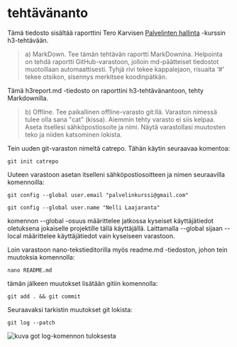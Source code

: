 # tehtävänanto

Tämä tiedosto sisältää raporttini Tero Karvisen [Palvelinten hallinta](https://terokarvinen.com/2022/palvelinten-hallinta-2022p2/) -kurssin h3-tehtävään.

> a) MarkDown. Tee tämän tehtävän raportti MarkDownina. Helpointa on tehdä raportti GitHub-varastoon, jolloin md-päätteiset tiedostot muotoillaan automaattisesti. Tyhjä rivi tekee kappalejaon, risuaita ‘#’ tekee otsikon, sisennys merkitsee koodinpätkän.

Tämä h3report.md -tiedosto on raporttini h3-tehtävänantoon, tehty Markdownilla.

> b) Offline. Tee paikallinen offline-varasto git:llä. Varaston nimessä tulee olla sana "cat" (kissa). Aiemmin tehty varasto ei siis kelpaa. Aseta itsellesi sähköpostiosoite ja nimi. Näytä varastollasi muutosten teko ja niiden katsominen lokista.

Tein uuden git-varaston nimeltä catrepo. Tähän käytin seuraavaa komentoa:

    git init catrepo
    
Uuteen varastoon asetan itselleni sähköpostiosoitteen ja nimen seuraavilla komennoilla:

    git config --global user.email "palvelinkurssi@gmail.com"

    git config --global user.name "Nelli Laajaranta"

komennon --global -osuus määrittelee jatkossa kyseiset käyttäjätiedot oletuksena jokaiselle projektille tällä käyttäjällä.
Laittamalla --global sijaan --local määrittelee käyttäjätiedot vain kyseiseen varastoon.

Loin varastoon nano-tekstieditorilla myös readme.md -tiedoston, johon tein muutoksia komennolla:

    nano README.md

tämän jälkeen muutokset lisätään gitiin komennolla:

    git add . && git commit

Seuraavaksi tarkistin muutokset git lokista:

    git log --patch
   
![kuva got log-komennon tuloksesta](https://github.com/nellilaajaranta/carrepo/blob/main/pictures/offline%20git.jpg"offlinegit")
  
    
    
